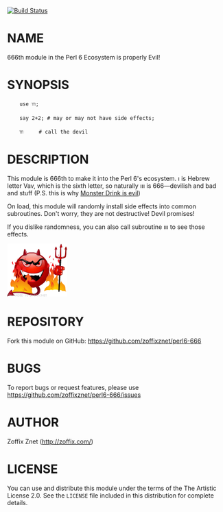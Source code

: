 [![Build Status](https://travis-ci.org/zoffixznet/perl6-666.svg)](https://travis-ci.org/zoffixznet/perl6-666)

# NAME

666th module in the Perl 6 Ecosystem is properly Evil!

# SYNOPSIS

```perl6
    use ווו;

    say 2+2; # may or may not have side effects;

    ווו     # call the devil
```

# DESCRIPTION

This module is 666th to make it into the Perl 6's ecosystem. ו is Hebrew
letter Vav, which is the sixth letter, so naturally ווו is 666—devilish and
bad and stuff (P.S. this is why
[Monster Drink is evil](https://www.google.com/search?q=monster+drink+is+666))

On load, this module will randomly install side effects into common
subroutines. Don't worry, they are not destructive! Devil promises!

If you dislike randomness, you can also call subroutine ווו to see those
effects.

![](devil.gif)

# REPOSITORY

Fork this module on GitHub:
https://github.com/zoffixznet/perl6-666

# BUGS

To report bugs or request features, please use
https://github.com/zoffixznet/perl6-666/issues

# AUTHOR

Zoffix Znet (http://zoffix.com/)

# LICENSE

You can use and distribute this module under the terms of the
The Artistic License 2.0. See the `LICENSE` file included in this
distribution for complete details.
